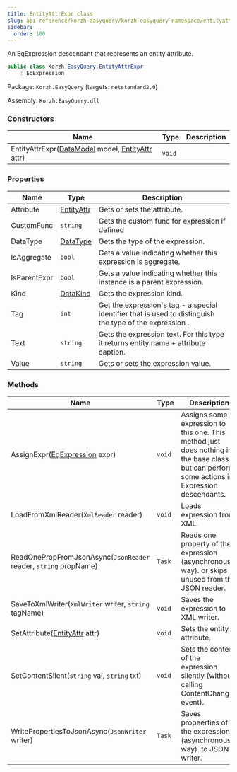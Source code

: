 ```yaml
---
title: EntityAttrExpr class
slug: api-reference/korzh-easyquery/korzh-easyquery-namespace/entityattrexpr-class
sidebar:
  order: 100
---
```


An EqExpression descendant that represents an entity attribute.
```csharp
public class Korzh.EasyQuery.EntityAttrExpr
    : EqExpression

```
Package: `Korzh.EasyQuery` (targets: `netstandard2.0`)

Assembly: `Korzh.EasyQuery.dll`

### Constructors

| Name | Type | Description | 
| --- | --- | --- | 
| EntityAttrExpr([DataModel](/easyquery/docs/api-reference/korzh-easyquery/korzh-easyquery-namespace/datamodel-class) model, [EntityAttr](/easyquery/docs/api-reference/korzh-easyquery/korzh-easyquery-namespace/entityattr-class) attr) | `void` |  | 


### Properties

| Name | Type | Description | 
| --- | --- | --- | 
| Attribute | [EntityAttr](/easyquery/docs/api-reference/korzh-easyquery/korzh-easyquery-namespace/entityattr-class) | Gets or sets the attribute. | 
| CustomFunc | `string` | Gets the custom func for expression if defined | 
| DataType | [DataType](/easyquery/docs/api-reference/easydata-core/easydata-namespace/datatype-enum) | Gets the type of the expression. | 
| IsAggregate | `bool` | Gets a value indicating whether this expression is aggregate. | 
| IsParentExpr | `bool` | Gets a value indicating whether this instance is a parent expression. | 
| Kind | [DataKind](/easyquery/docs/api-reference/korzh-easyquery/korzh-easyquery-namespace/datakind-enum) | Gets the expression kind. | 
| Tag | `int` | Get the expression's tag - a special identifier that is used to distinguish the type of the expression . | 
| Text | `string` | Gets the expression text. For this type it returns entity name + attribute caption. | 
| Value | `string` | Gets or sets the expression value. | 


### Methods

| Name | Type | Description | 
| --- | --- | --- | 
| AssignExpr([EqExpression](/easyquery/docs/api-reference/korzh-easyquery/korzh-easyquery-namespace/eqexpression-class) expr) | `void` | Assigns some expression to this one.  This method just does nothing in the base class but can perform some actions in Expression descendants. | 
| LoadFromXmlReader(`XmlReader` reader) | `void` | Loads expression from XML. | 
| ReadOnePropFromJsonAsync(`JsonReader` reader, `string` propName) | `Task` | Reads one property of the expression (asynchronous way). or skips unused from the JSON reader. | 
| SaveToXmlWriter(`XmlWriter` writer, `string` tagName) | `void` | Saves the expression to XML writer. | 
| SetAttribute([EntityAttr](/easyquery/docs/api-reference/korzh-easyquery/korzh-easyquery-namespace/entityattr-class) attr) | `void` | Sets the entity attribute. | 
| SetContentSilent(`string` val, `string` txt) | `void` | Sets the content of the expression silently (without calling ContentChanged event). | 
| WritePropertiesToJsonAsync(`JsonWriter` writer) | `Task` | Saves propeerties of the expression (asynchronous way). to JSON writer. |
